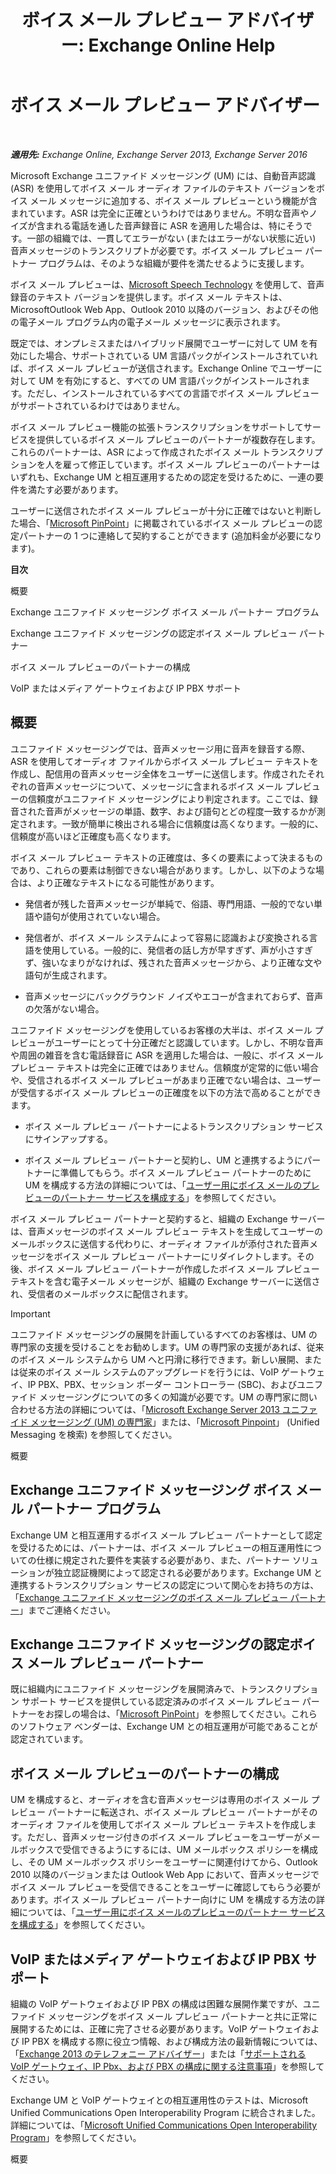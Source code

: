 ﻿---
title: 'ボイス メール プレビュー アドバイザー: Exchange Online Help'
TOCTitle: ボイス メール プレビュー アドバイザー
ms:assetid: 0957dd54-df6d-4b50-9db5-4757f548b899
ms:mtpsurl: https://technet.microsoft.com/ja-jp/library/Ee364730(v=EXCHG.150)
ms:contentKeyID: 51407498
ms.date: 05/22/2018
mtps_version: v=EXCHG.150
ms.translationtype: HT
---

# ボイス メール プレビュー アドバイザー

 

_**適用先:** Exchange Online, Exchange Server 2013, Exchange Server 2016_

Microsoft Exchange ユニファイド メッセージング (UM) には、自動音声認識 (ASR) を使用してボイス メール オーディオ ファイルのテキスト バージョンをボイス メール メッセージに追加する、ボイス メール プレビューという機能が含まれています。ASR は完全に正確というわけではありません。不明な音声やノイズが含まれる電話を通した音声録音に ASR を適用した場合は、特にそうです。一部の組織では、一貫してエラーがない (またはエラーがない状態に近い) 音声メッセージのトランスクリプトが必要です。ボイス メール プレビュー パートナー プログラムは、そのような組織が要件を満たせるように支援します。

ボイス メール プレビューは、[Microsoft Speech Technology](http://go.microsoft.com/fwlink/p/?linkid=187348) を使用して、音声録音のテキスト バージョンを提供します。ボイス メール テキストは、MicrosoftOutlook Web App、Outlook 2010 以降のバージョン、およびその他の電子メール プログラム内の電子メール メッセージに表示されます。

既定では、オンプレミスまたはハイブリッド展開でユーザーに対して UM を有効にした場合、サポートされている UM 言語パックがインストールされていれば、ボイス メール プレビューが送信されます。Exchange Online でユーザーに対して UM を有効にすると、すべての UM 言語パックがインストールされます。ただし、インストールされているすべての言語でボイス メール プレビューがサポートされているわけではありません。

ボイス メール プレビュー機能の拡張トランスクリプションをサポートしてサービスを提供しているボイス メール プレビューのパートナーが複数存在します。これらのパートナーは、ASR によって作成されたボイス メール トランスクリプションを人を雇って修正しています。ボイス メール プレビューのパートナーはいずれも、Exchange UM と相互運用するための認定を受けるために、一連の要件を満たす必要があります。

ユーザーに送信されたボイス メール プレビューが十分に正確ではないと判断した場合、「[Microsoft PinPoint](https://go.microsoft.com/fwlink/p/?linkid=281966)」に掲載されているボイス メール プレビューの認定パートナーの 1 つに連絡して契約することができます (追加料金が必要になります)。

**目次**

概要

Exchange ユニファイド メッセージング ボイス メール パートナー プログラム

Exchange ユニファイド メッセージングの認定ボイス メール プレビュー パートナー

ボイス メール プレビューのパートナーの構成

VoIP またはメディア ゲートウェイおよび IP PBX サポート

## 概要

ユニファイド メッセージングでは、音声メッセージ用に音声を録音する際、ASR を使用してオーディオ ファイルからボイス メール プレビュー テキストを作成し、配信用の音声メッセージ全体をユーザーに送信します。作成されたそれぞれの音声メッセージについて、メッセージに含まれるボイス メール プレビューの信頼度がユニファイド メッセージングにより判定されます。ここでは、録音された音声がメッセージの単語、数字、および語句とどの程度一致するかが測定されます。一致が簡単に検出される場合に信頼度は高くなります。一般的に、信頼度が高いほど正確度も高くなります。

ボイス メール プレビュー テキストの正確度は、多くの要素によって決まるものであり、これらの要素は制御できない場合があります。しかし、以下のような場合は、より正確なテキストになる可能性があります。

  - 発信者が残した音声メッセージが単純で、俗語、専門用語、一般的でない単語や語句が使用されていない場合。

  - 発信者が、ボイス メール システムによって容易に認識および変換される言語を使用している。一般的に、発信者の話し方が早すぎず、声が小さすぎず、強いなまりがなければ、残された音声メッセージから、より正確な文や語句が生成されます。

  - 音声メッセージにバックグラウンド ノイズやエコーが含まれておらず、音声の欠落がない場合。

ユニファイド メッセージングを使用しているお客様の大半は、ボイス メール プレビューがユーザーにとって十分正確だと認識しています。しかし、不明な音声や周囲の雑音を含む電話録音に ASR を適用した場合は、一般に、ボイス メール プレビュー テキストは完全に正確ではありません。信頼度が定常的に低い場合や、受信されるボイス メール プレビューがあまり正確でない場合は、ユーザーが受信するボイス メール プレビューの正確度を以下の方法で高めることができます。

  - ボイス メール プレビュー パートナーによるトランスクリプション サービスにサインアップする。

  - ボイス メール プレビュー パートナーと契約し、UM と連携するようにパートナーに準備してもらう。ボイス メール プレビュー パートナーのために UM を構成する方法の詳細については、「[ユーザー用にボイス メールのプレビューのパートナー サービスを構成する](configure-voice-mail-preview-partner-services-for-users-exchange-2013-help.md)」を参照してください。

ボイス メール プレビュー パートナーと契約すると、組織の Exchange サーバーは、音声メッセージのボイス メール プレビュー テキストを生成してユーザーのメールボックスに送信する代わりに、オーディオ ファイルが添付された音声メッセージをボイス メール プレビュー パートナーにリダイレクトします。その後、ボイス メール プレビュー パートナーが作成したボイス メール プレビュー テキストを含む電子メール メッセージが、組織の Exchange サーバーに送信され、受信者のメールボックスに配信されます。


> [!IMPORTANT]
> ユニファイド メッセージングの展開を計画しているすべてのお客様は、UM の専門家の支援を受けることをお勧めします。UM の専門家の支援があれば、従来のボイス メール システムから UM へと円滑に移行できます。新しい展開、または従来のボイス メール システムのアップグレードを行うには、VoIP ゲートウェイ、IP PBX、PBX、セッション ボーダー コントローラー (SBC)、およびユニファイド メッセージングについての多くの知識が必要です。UM の専門家に問い合わせる方法の詳細については、「<A href="https://go.microsoft.com/fwlink/p/?linkid=262708">Microsoft Exchange Server 2013 ユニファイド メッセージング (UM) の専門家</A>」または、「<A href="https://go.microsoft.com/fwlink/p/?linkid=261951">Microsoft Pinpoint</A>」 (Unified Messaging を検索) を参照してください。



概要

## Exchange ユニファイド メッセージング ボイス メール パートナー プログラム

Exchange UM と相互運用するボイス メール プレビュー パートナーとして認定を受けるためには、パートナーは、ボイス メール プレビューの相互運用性についての仕様に規定された要件を実装する必要があり、また、パートナー ソリューションが独立認証機関によって認定される必要があります。Exchange UM と連携するトランスクリプション サービスの認定について関心をお持ちの方は、「[Exchange ユニファイド メッセージングのボイス メール プレビュー パートナー](mailto:vmppp@microsoft.com)」までご連絡ください。

## Exchange ユニファイド メッセージングの認定ボイス メール プレビュー パートナー

既に組織内にユニファイド メッセージングを展開済みで、トランスクリプション サポート サービスを提供している認定済みのボイス メール プレビュー パートナーをお探しの場合は、「[Microsoft PinPoint](https://go.microsoft.com/fwlink/p/?linkid=281966)」を参照してください。これらのソフトウェア ベンダーは、Exchange UM との相互運用が可能であることが認定されています。

## ボイス メール プレビューのパートナーの構成

UM を構成すると、オーディオを含む音声メッセージは専用のボイス メール プレビュー パートナーに転送され、ボイス メール プレビュー パートナーがそのオーディオ ファイルを使用してボイス メール プレビュー テキストを作成します。ただし、音声メッセージ付きのボイス メール プレビューをユーザーがメールボックスで受信できるようにするには、UM メールボックス ポリシーを構成し、その UM メールボックス ポリシーをユーザーに関連付けてから、Outlook 2010 以降のバージョンまたは Outlook Web App において、音声メッセージでボイス メール プレビューを受信できることをユーザーに確認してもらう必要があります。ボイス メール プレビュー パートナー向けに UM を構成する方法の詳細については、「[ユーザー用にボイス メールのプレビューのパートナー サービスを構成する](configure-voice-mail-preview-partner-services-for-users-exchange-2013-help.md)」を参照してください。

## VoIP またはメディア ゲートウェイおよび IP PBX サポート

組織の VoIP ゲートウェイおよび IP PBX の構成は困難な展開作業ですが、ユニファイド メッセージングをボイス メール プレビュー パートナーと共に正常に展開するためには、正確に完了させる必要があります。VoIP ゲートウェイおよび IP PBX を構成する際に役立つ情報、および構成方法の最新情報については、「[Exchange 2013 のテレフォニー アドバイザー](telephony-advisor-for-exchange-2013-exchange-2013-help.md)」または「[サポートされる VoIP ゲートウェイ、IP Pbx、および PBX の構成に関する注意事項](configuration-notes-for-supported-voip-gateways-ip-pbxs-and-pbxs-exchange-2013-help.md)」を参照してください。

Exchange UM と VoIP ゲートウェイとの相互運用性のテストは、Microsoft Unified Communications Open Interoperability Program に統合されました。詳細については、「[Microsoft Unified Communications Open Interoperability Program](https://go.microsoft.com/fwlink/p/?linkid=132071)」を参照してください。

概要

